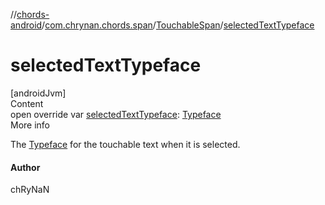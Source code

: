 //[chords-android](../../../index.md)/[com.chrynan.chords.span](../index.md)/[TouchableSpan](index.md)/[selectedTextTypeface](selected-text-typeface.md)



# selectedTextTypeface  
[androidJvm]  
Content  
open override var [selectedTextTypeface](selected-text-typeface.md): [Typeface](https://developer.android.com/reference/kotlin/android/graphics/Typeface.html)  
More info  


The [Typeface](https://developer.android.com/reference/kotlin/android/graphics/Typeface.html) for the touchable text when it is selected.



#### Author  


chRyNaN

  



